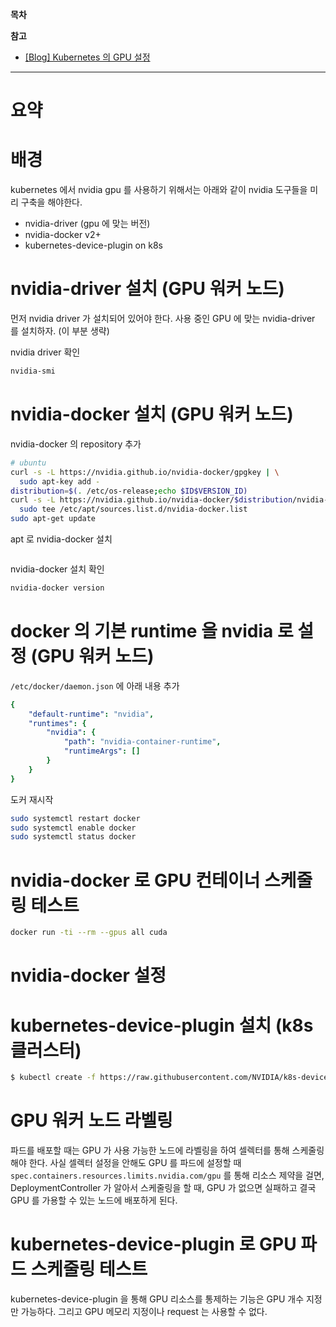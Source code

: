 **목차**

**참고**

- [[Blog] Kubernetes 의 GPU 설정](https://crystalcube.co.kr/201)

---

# 요약

>

# 배경

kubernetes 에서 nvidia gpu 를 사용하기 위해서는 아래와 같이 nvidia 도구들을 미리 구축을 해야한다.

- nvidia-driver (gpu 에 맞는 버전)
- nvidia-docker v2+
- kubernetes-device-plugin on k8s

# nvidia-driver 설치 (GPU 워커 노드)

먼저 nvidia driver 가 설치되어 있어야 한다.
사용 중인 GPU 에 맞는 nvidia-driver 를 설치하자. (이 부분 생략)

nvidia driver 확인

``` bash
nvidia-smi
```

# nvidia-docker 설치 (GPU 워커 노드)

nvidia-docker 의 repository 추가

``` bash
# ubuntu
curl -s -L https://nvidia.github.io/nvidia-docker/gpgkey | \
  sudo apt-key add -
distribution=$(. /etc/os-release;echo $ID$VERSION_ID)
curl -s -L https://nvidia.github.io/nvidia-docker/$distribution/nvidia-docker.list | \
  sudo tee /etc/apt/sources.list.d/nvidia-docker.list
sudo apt-get update
```

apt 로 nvidia-docker 설치

``` bash

```

nvidia-docker 설치 확인

``` bash
nvidia-docker version
```

# docker 의 기본 runtime 을 nvidia 로 설정 (GPU 워커 노드)

`/etc/docker/daemon.json` 에 아래 내용 추가

``` yaml
{
    "default-runtime": "nvidia",
    "runtimes": {
        "nvidia": {
            "path": "nvidia-container-runtime",
            "runtimeArgs": []
        }
    }
}
```

도커 재시작

``` bash
sudo systemctl restart docker
sudo systemctl enable docker
sudo systemctl status docker
```

# nvidia-docker 로 GPU 컨테이너 스케줄링 테스트

``` bash
docker run -ti --rm --gpus all cuda
```

# nvidia-docker 설정

# kubernetes-device-plugin 설치 (k8s 클러스터)

``` bash
$ kubectl create -f https://raw.githubusercontent.com/NVIDIA/k8s-device-plugin/v1.11/nvidia-device-plugin.yml
```

# GPU 워커 노드 라벨링

파드를 배포할 때는 GPU 가 사용 가능한 노드에 라벨링을 하여 셀렉터를 통해 스케줄링 해야 한다.
사실 셀렉터 설정을 안해도 GPU 를 파드에 설정할 때 `spec.containers.resources.limits.nvidia.com/gpu` 를 통해 리소스 제약을 걸면, DeploymentController 가 알아서 스케줄링을 할 때, GPU 가 없으면 실패하고 결국 GPU 를 가용할 수 있는 노드에 배포하게 된다.

# kubernetes-device-plugin 로 GPU 파드 스케줄링 테스트

kubernetes-device-plugin 을 통해 GPU 리소스를 통제하는 기능은 GPU 개수 지정만 가능하다. 그리고 GPU 메모리 지정이나 request 는 사용할 수 없다.
